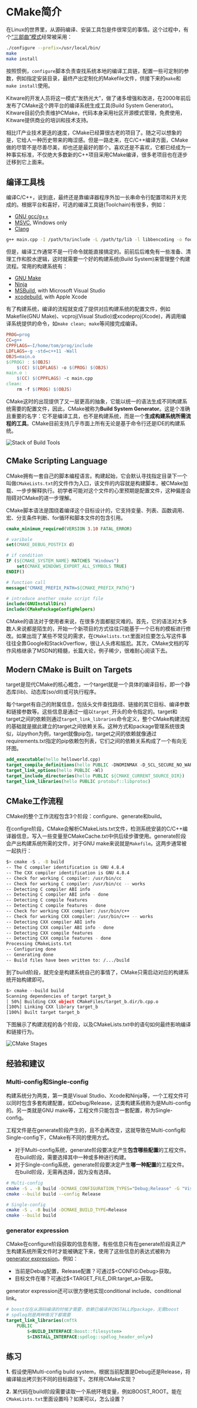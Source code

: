 # CMake简介

在Linux的世界里，从源码编译、安装工具包是件很常见的事情。这个过程中，有个[“三部曲”模式](https://thoughtbot.com/blog/the-magic-behind-configure-make-make-install)经常被采用：

```bash
./configure --prefix=/usr/local/bin/
make
make install
```

按照惯例，`configure`脚本负责查找系统本地的编译工具链，配置一些可定制的参数，例如指定安装目录，最终产出定制化的Makefile文件，供接下来的`make`和`make install`使用。

Kitware的开发人员将这一模式“发扬光大”，做了诸多增强和改进，在2000年前后发布了CMake这个跨平台的编译系统生成工具(Build System Generator)。Kitware目前仍负责维护CMake，代码本身采用社区开源模式管理，免费使用，Kitware提供商业的培训和技术支持。

相比IT产业技术更迭的速度，CMake已经算很古老的项目了。随之可以想象的是，它给人一种历史带来的晦涩感。但是一路走来，在C/C++编译方面，CMake做的尽管不是尽善尽美，却也还是最好的那个。喜欢还是不喜欢，它都已经成为一种事实标准，不仅绝大多数新的C++项目采用CMake编译，很多老项目也在逐步迁移到它上面来。

## 编译工具栈

编译C/C++，说到底，最终还是靠编译器程序外加一长串命令行配置项和开关完成的。根据平台和喜好，可选的编译工具链(Toolchain)有很多，例如：
* [GNU gcc/g++](https://gcc.gnu.org/)
* [MSVC](https://docs.microsoft.com/en-us/cpp/build/reference/compiling-a-c-cpp-program?view=vs-2019), Windows only
* [Clang](https://clang.llvm.org/get_started.html)

```bash
g++ main.cpp -I /path/to/include -L /path/tp/lib -l libbencoding -o foo.exe -std=c++11
```

但是，编译工作通常不是一行命令就能直接搞定的。前前后后难免有一些准备、清理工作和胶水逻辑，这时就需要一个好的构建系统(Build System)来管理整个构建流程。常用的构建系统有：
* [GNU Make](https://www.gnu.org/software/make/)
* [Ninja](https://ninja-build.org/)
* [MSBuild](https://docs.microsoft.com/en-us/visualstudio/msbuild/msbuild?view=vs-2019), with Microsoft Visual Studio
* [xcodebuild](https://developer.apple.com/library/archive/technotes/tn2339/_index.html), with Apple Xcode

有了构建系统，编译的流程就变成了提供对应构建系统的配置文件，例如Makefile(GNU Make)、vcproj(Visual Studio)或xcodeproj(Xcode)，再调用编译系统提供的命令，如`make clean; make`等间接完成编译。

```makefile
PROG=prog
CC=g++
CPPFLAGS=–I/home/tom/prog/include
LDFLAGS=-g -std=c++11 -Wall
OBJS=main.o
$(PROG) : $(OBJS)
    $(CC) $(LDFLAGS) -o $(PROG) $(OBJS)
main.o :
    $(CC) $(CPPFLAGS) -c main.cpp
clean:
    rm -f $(PROG) $(OBJS)
```

CMake这时的出现提供了又一层更高的抽象，它能以统一的语法生成不同构建系统需要的配置文件，因此，CMake被称为**Build System Generator**。这是个准确且重要的名字：它不是编译工具，也不是构建系统，而是一个**生成构建系统所需流程的工具**。CMake目前支持几乎市面上所有无论是基于命令行还是IDE的构建系统。

![Stack of Build Tools](cmake_stack.png)

## CMake Scripting Language

CMake拥有一套自己的脚本编程语言。构建起始，它会默认寻找指定目录下一个叫做`CMakeLists.txt`的文件作为入口，该文件的内容就是构建脚本，被CMake加载、一步步解释执行。初学者可能对这个文件的心里预期是配置文件，这种偏差会阻碍对CMake的进一步理解。

CMake脚本语法是围绕着编译这个目标设计的，它支持变量、列表、函数调用、宏、分支条件判断、for循环和脚本文件的包含引用。

```cmake
cmake_minimum_required(VERSION 3.10 FATAL_ERROR)

# varibale
set(CMAKE_DEBUG_POSTFIX d)

# if condition
IF (${CMAKE_SYSTEM_NAME} MATCHES "Windows")
    set(CMAKE_WINDOWS_EXPORT_ALL_SYMBOLS TRUE)
ENDIF()

# function call
message("CMAKE_PREFIX_PATH=${CMAKE_PREFIX_PATH}")

# introduce another cmake script file
include(GNUInstallDirs)
include(CMakePackageConfigHelpers)
```

CMake的语法对于使用者来说，在很多方面都挺灾难的。首先，它的语法对大多数人来说都是陌生的，开始一个新项目的方式往往只能基于一个已有的模板进行修改。如果出现了某些不常见的需求，在`CMakelists.txt`里面对应要怎么写这件事往往全靠Google和StackOverflow，很让人头疼和尴尬。其次，CMake文档的写作风格继承了MSDN的精髓，长篇大论，例子稀少，很难耐心阅读下去。

## Modern CMake is Built on Targets

target是现代CMake的核心概念，一个target就是一个具体的编译目标，即一个静态库(lib)、动态库(so/dll)或可执行程序。

每个target有自己的附属信息，包括头文件查找路径、链接的其它目标、编译参数和链接参数等。这些信息是通过一组以`target_`开头的命令指定的。target和target之间的依赖则通过`target_link_libraries`命令定义，整个CMake构建流程的基础就是据此建立的target之间依赖关系。这种方式和package管理系统很类似，以python为例，target就像pip包，target之间的依赖就像通过requirements.txt指定的pip依赖包列表，它们之间的依赖关系构成了一个有向无环图。

```cmake
add_executable(hello helloworld.cpp)
target_compile_definitions(hello PUBLIC -DNOMINMAX -D_SCL_SECURE_NO_WARNINGS)
target_link_options(hello PUBLIC -Wl) 
target_include_directories(hello PUBLIC ${CMAKE_CURRENT_SOURCE_DIR})
target_link_libraries(hello PUBLIC protobuf::libprotoc)
```

## CMake工作流程

CMake的整个工作流程包含3个阶段：configure、generate和build。

在configre阶段，CMake会解析CMakeLists.txt文件，检测系统安装的C/C++编译器信息，写入一些变量至CMakeCache.txt中供后续步骤使用。generate阶段会产出构建系统所需的文件，对于GNU make来说就是`Makefile`。这两步通常被一起执行：

```bash
$> cmake -S . -B build
-- The C compiler identification is GNU 4.8.4
-- The CXX compiler identification is GNU 4.8.4
-- Check for working C compiler: /usr/bin/cc
-- Check for working C compiler: /usr/bin/cc -- works
-- Detecting C compiler ABI info
-- Detecting C compiler ABI info - done
-- Detecting C compile features
-- Detecting C compile features - done
-- Check for working CXX compiler: /usr/bin/c++
-- Check for working CXX compiler: /usr/bin/c++ -- works
-- Detecting CXX compiler ABI info
-- Detecting CXX compiler ABI info - done
-- Detecting CXX compile features
-- Detecting CXX compile features - done
Processing CMakeLists.txt
-- Configuring done
-- Generating done
-- Build files have been written to: /.../build
```

到了build阶段，就完全是构建系统自己的事情了，CMake只需启动对应的构建系统开始构建即可。

```bash
$> cmake --build build
Scanning dependencies of target target_b
[ 50%] Building CXX object CMakeFiles/target_b.dir/b.cpp.o
[100%] Linking CXX library target_b
[100%] Built target target_b
```

下图展示了构建流程的各个阶段，以及CMakeLists.txt中的语句如何最终影响编译和链接行为。

![CMake Stages](cmake_stages.png)

## 经验和建议

### Multi-config和Single-config

构建系统分为两类，第一类是Visual Studio、Xcode和Ninja等，一个工程文件可以同时包含多套构建配置，如Debug/Release，这类构建系统称为是Multi-config的。另一类就是GNU make等，工程文件只能包含一套配置，称为Single-config。

工程文件是在generate阶段产生的，且不会再改变，这就导致在Multi-config和Single-config下，CMake有不同的使用方式。
* 对于Multi-config系统，generate阶段要决定产生**包含哪些配置**的工程文件。在build阶段，需要选择其中一种或多种进行构建。
* 对于Single-config系统，generate阶段要决定产生**哪一种配置**的工程文件。在build阶段，无需再选择，因为没有选择。

```bash
# Multi-config
cmake -S . -B build -DCMAKE_CONFIGURATION_TYPES="Debug;Release" -G "Visual Studio 16 2019" -A x64
cmake --build build --config Release

# Single-config
cmake -S . -B build -DCMAKE_BUILD_TYPE=Release
cmake --build build
```

### generator expression

CMake在configure阶段获取的信息有限，有些信息只有在generate阶段真正产生构建系统所需文件时才能被确定下来，使用了这些信息的表达式被称为[generator expression](https://cmake.org/cmake/help/latest/manual/cmake-generator-expressions.7.html)。例如：
* 当前是Debug配置，Release配置？可通过\$\<CONFIG:Debug\>获取。
* 目标文件在哪？可通过\$\<TARGET_FILE_DIR:target_a\>获取。

generator expression还可以很方便地实现conditional include、conditional link。

```cmake
# boost仅在从源码编译的时候才需要，依赖已编译并INSTALL的package，无需boost
# spdlog则是两种情况下都需要
target_link_libraries(cmftk 
    PUBLIC
        $<BUILD_INTERFACE:Boost::filesystem>
        $<INSTALL_INTERFACE:spdlog::spdlog_header_only>)
```

## 练习

**1.** 假设使用Multi-config build system，根据当前配置是Debug还是Release，将编译输出拷贝到不同的目标路径下。怎样用CMake实现？

**2.** 某代码在build阶段需要读取一个系统环境变量，例如BOOST_ROOT。能在`CMakeLists.txt`里面设置吗？如果可以，怎么设置？
